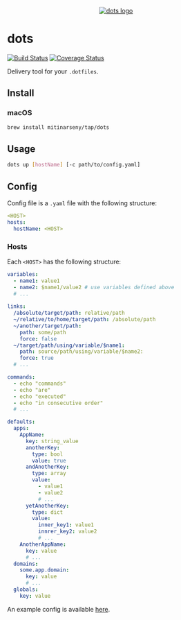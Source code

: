 <p align="center">
    <a href="https://github.com/mitinarseny/dots">
        <img src="https://imgs.fontbrain.com/custom_imgs/1c/46/6999d56fdd69bc5f2220250209dd/td-720-60-b0f0441c91eba1a21c9840680e4f83ee@2x.png" alt="dots logo" />
    </a>
</p>

# dots

[![Build Status](https://travis-ci.org/mitinarseny/dots.svg?branch=master)](https://travis-ci.org/mitinarseny/dots)
[![Coverage Status](https://coveralls.io/repos/github/mitinarseny/dots/badge.svg?branch=master)](https://coveralls.io/github/mitinarseny/dots?branch=master)

Delivery tool for your `.dotfiles`.

## Install

### macOS

```bash
brew install mitinarseny/tap/dots
```

## Usage
```bash
dots up [hostName] [-c path/to/config.yaml]
```


## Config
Config file is a `.yaml` file with the following structure:

```yaml
<HOST>
hosts:
  hostName: <HOST>
```
### Hosts
Each `<HOST>` has the following structure:

```yaml
variables:
  - name1: value1
  - name2: $name1/value2 # use variables defined above
  # ...
  
links:
  /absolute/target/path: relative/path
  ~/relative/to/home/target/path: /absolute/path
  ~/another/target/path:
    path: some/path
    force: false
  ~/target/path/using/variable/$name1:
    path: source/path/using/variable/$name2:
    force: true
  # ...

commands:
  - echo "commands"
  - echo "are"
  - echo "executed"
  - echo "in consecutive order"
  # ...

defaults:
  apps:
    AppName:
      key: string_value
      anotherKey:
        type: bool
        value: true
      andAnotherKey:
        type: array
        value:
          - value1
          - value2
          # ...
      yetAnotherKey:
        type: dict
        value:
          inner_key1: value1
          innrer_key2: value2
          # ...
    AnotherAppName:
      key: value
      # ...
  domains:
    some.app.domain:
      key: value
      # ...
  globals:
    key: value
```
An example config is available [here](https://github.com/mitinarseny/dotfiles/blob/master/.dots.yaml).




